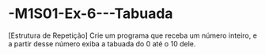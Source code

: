 # -M1S01-Ex-6---Tabuada
[Estrutura de Repetição] Crie um programa que receba um número inteiro, e a partir desse número exiba a tabuada do 0 até o 10 dele.
